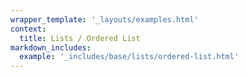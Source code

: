 ```yaml
---
wrapper_template: '_layouts/examples.html'
context:
  title: Lists / Ordered List
markdown_includes:
  example: '_includes/base/lists/ordered-list.html'
---
```

